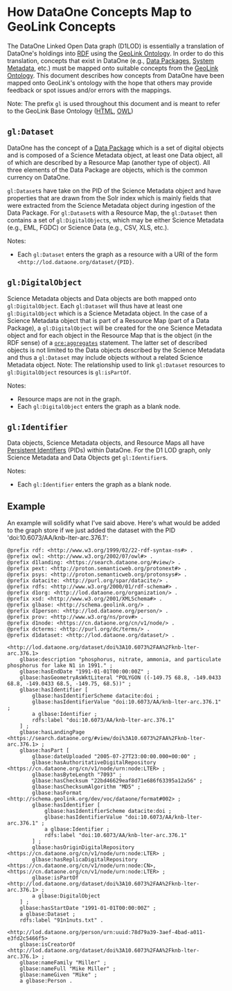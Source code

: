 # How DataOne Concepts Map to GeoLink Concepts

The DataOne Linked Open Data graph (D1LOD) is essentially a translation of DataOne's holdings into [RDF](http://www.w3.org/RDF/) using the [GeoLink Ontology](http://schema.geolink.org/).
In order to do this translation, concepts that exist in DataOne (e.g., [Data Packages](https://releases.dataone.org/online/api-documentation-v1.2.0/design/DataPackage.html), [System Metadata](https://releases.dataone.org/online/api-documentation-v1.2.0/design/SystemMetadata.html), etc.) must be mapped onto suitable concepts from the [GeoLink Ontology](http://schema.geolink.org/).
This document describes how concepts from DataOne have been mapped onto GeoLink's ontology with the hope that others may provide feedback or spot issues and/or errors with the mappings.

Note: The prefix `gl` is used throughout this document and is meant to refer to the GeoLink Base Ontology ([HTML](http://www.essepuntato.it/lode/http://schema.geolink.org/dev/view.owl), [OWL](http://schema.geolink.org/dev/view.owl))

## `gl:Dataset`

DataOne has the concept of a [Data Package](https://releases.dataone.org/online/api-documentation-v1.2.0/design/DataPackage.html) which is a set of digital objects and is composed of a Science Metadata object, at least one Data object, all of which are described by a Resource Map (another type of object). All three elements of the Data Package are objects, which is the common currency on DataOne.

`gl:Dataset`s have take on the PID of the Science Metadata object and have properties that are drawn from the Solr index which is mainly fields that were extracted from the Science Metadata object during ingestion of the Data Package. For `gl:Dataset`s with a Resource Map, the `gl:Dataset` then contains a set of `gl:DigitalObject`s, which may be either Science Metadata (e.g., EML, FGDC) or Science Data (e.g., CSV, XLS, etc.).

Notes:

- Each `gl:Dataset` enters the graph as a resource with a URI of the form `<http://lod.dataone.org/dataset/{PID}`.

## `gl:DigitalObject`

Science Metadata objects and Data objects are both mapped onto `gl:DigitalObject`. Each `gl:Dataset` will thus have at least one `gl:DigitalObject` which is a Science Metadata object. In the case of a Science Metadata object that is part of a Resource Map (part of a Data Package), a `gl:DigitalObject` will be created for the one Science Metadata object and for each object in the Resource Map that is the object (in the RDF sense) of a [`ore:aggregates`](http://www.openarchives.org/ore/1.0/vocabulary#ore-aggregates) statement. The latter set of described objects is not limited to the Data objects described by the Science Metadata and thus a `gl:Dataset` may include objects without a related Science Metadata object. Note: The relationship used to link `gl:Dataset` resources to `gl:DigitalObject` resources is `gl:isPartOf`.

Notes:

- Resource maps are not in the graph.
- Each `gl:DigitalObject` enters the graph as a blank node.

## `gl:Identifier`

Data objects, Science Metadata objects, and Resource Maps all have [Persistent Identifiers](http://jenkins-1.dataone.org/jenkins/job/API%20Documentation%20-%20trunk/ws/api-documentation/build/html/design/PIDs.html) (PIDs) within DataOne. For the D1 LOD graph, only Science Metadata and Data Objects get `gl:Identifier`s.

Notes:

- Each `gl:Identifier` enters the graph as a blank node.

## Example

An example will solidify what I've said above. Here's what would be added to the graph store if we just added the dataset with the PID 'doi:10.6073/AA/knb-lter-arc.376.1':

```{ttl}
@prefix rdf: <http://www.w3.org/1999/02/22-rdf-syntax-ns#> .
@prefix owl: <http://www.w3.org/2002/07/owl#> .
@prefix d1landing: <https://search.dataone.org/#view/> .
@prefix pext: <http://proton.semanticweb.org/protonext#> .
@prefix psys: <http://proton.semanticweb.org/protonsys#> .
@prefix datacite: <http://purl.org/spar/datacite/> .
@prefix rdfs: <http://www.w3.org/2000/01/rdf-schema#> .
@prefix d1org: <http://lod.dataone.org/organization/> .
@prefix xsd: <http://www.w3.org/2001/XMLSchema#> .
@prefix glbase: <http://schema.geolink.org/> .
@prefix d1person: <http://lod.dataone.org/person/> .
@prefix prov: <http://www.w3.org/ns/prov#> .
@prefix d1node: <https://cn.dataone.org/cn/v1/node/> .
@prefix dcterms: <http://purl.org/dc/terms/> .
@prefix d1dataset: <http://lod.dataone.org/dataset/> .

<http://lod.dataone.org/dataset/doi%3A10.6073%2FAA%2Fknb-lter-arc.376.1>
    glbase:description "phosphorus, nitrate, ammonia, and particulate phosphorus for lake N1 in 1991." ;
    glbase:hasEndDate "1991-01-01T00:00:00Z" ;
    glbase:hasGeometryAsWktLiteral "POLYGON ((-149.75 68.8, -149.0433 68.8, -149.0433 68.5, -149.75, 68.5))" ;
    glbase:hasIdentifier [
        glbase:hasIdentifierScheme datacite:doi ;
        glbase:hasIdentifierValue "doi:10.6073/AA/knb-lter-arc.376.1" ;
        a glbase:Identifier ;
        rdfs:label "doi:10.6073/AA/knb-lter-arc.376.1"
    ] ;
    glbase:hasLandingPage <https://search.dataone.org/#view/doi%3A10.6073%2FAA%2Fknb-lter-arc.376.1> ;
    glbase:hasPart [
        glbase:dateUploaded "2005-07-27T23:00:00.000+00:00" ;
        glbase:hasAuthoritativeDigitalRepository <https://cn.dataone.org/cn/v1/node/urn:node:LTER> ;
        glbase:hasByteLength "7093" ;
        glbase:hasChecksum "22bd46629eaf8d71e686f63395a12a56" ;
        glbase:hasChecksumAlgorithm "MD5" ;
        glbase:hasFormat <http://schema.geolink.org/dev/voc/dataone/format#002> ;
        glbase:hasIdentifier [
            glbase:hasIdentifierScheme datacite:doi ;
            glbase:hasIdentifierValue "doi:10.6073/AA/knb-lter-arc.376.1" ;
            a glbase:Identifier ;
            rdfs:label "doi:10.6073/AA/knb-lter-arc.376.1"
        ] ;
        glbase:hasOriginDigitalRepository <https://cn.dataone.org/cn/v1/node/urn:node:LTER> ;
        glbase:hasReplicaDigitalRepository <https://cn.dataone.org/cn/v1/node/urn:node:CN>, <https://cn.dataone.org/cn/v1/node/urn:node:LTER> ;
        glbase:isPartOf <http://lod.dataone.org/dataset/doi%3A10.6073%2FAA%2Fknb-lter-arc.376.1> ;
        a glbase:DigitalObject
    ] ;
    glbase:hasStartDate "1991-01-01T00:00:00Z" ;
    a glbase:Dataset ;
    rdfs:label "91n1nuts.txt" .

<http://lod.dataone.org/person/urn:uuid:78d79a39-3aef-4bad-a011-e3fd2c5466f5>
    glbase:isCreatorOf <http://lod.dataone.org/dataset/doi%3A10.6073%2FAA%2Fknb-lter-arc.376.1> ;
    glbase:nameFamily "Miller" ;
    glbase:nameFull "Mike Miller" ;
    glbase:nameGiven "Mike" ;
    a glbase:Person .
```
